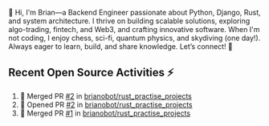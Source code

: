 👋 Hi, I'm Brian—a Backend Engineer passionate about Python, Django, Rust, and system architecture. I thrive on building scalable solutions, exploring algo-trading, fintech, and Web3, and crafting innovative software. When I'm not coding, I enjoy chess, sci-fi, quantum physics, and skydiving (one day!). Always eager to learn, build, and share knowledge. Let’s connect! 🚀

## Recent Open Source Activities ⚡️
<!--START_SECTION:activity-->
1. 🎉 Merged PR [#2](https://github.com/brianobot/rust_practise_projects/pull/2) in [brianobot/rust_practise_projects](https://github.com/brianobot/rust_practise_projects)
2. 💪 Opened PR [#2](https://github.com/brianobot/rust_practise_projects/pull/2) in [brianobot/rust_practise_projects](https://github.com/brianobot/rust_practise_projects)
3. 🎉 Merged PR [#1](https://github.com/brianobot/rust_practise_projects/pull/1) in [brianobot/rust_practise_projects](https://github.com/brianobot/rust_practise_projects)
<!--END_SECTION:activity-->

<!--
brianobot/brianobot is a ✨ special ✨ repository because its `README.md` (this file) appears on your GitHub profile.
You can click the Preview link to take a look at your changes.
--->
